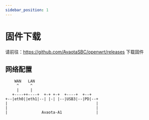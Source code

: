 ```yaml
---
sidebar_position: 1
---
```


# 固件下载

请前往：https://github.com/AvaotaSBC/openwrt/releases 下载固件

## 网络配置

```
    WAN   LAN
     ^     ^
     |     |
   +----++----+  +-+ +-+  +----+  +--+
+--|eth0||eth1|--| |-| |--|USB3|--|PD|--+
|                                       |
|                                       |
|               Avaota-A1               |
```

